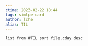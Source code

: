 ```yaml
---
ctime: 2023-02-22 18:44
tags: simlpe-card
author: lche
alias: TIL
---
```


```dataview
list from #TIL sort file.cday desc
```
